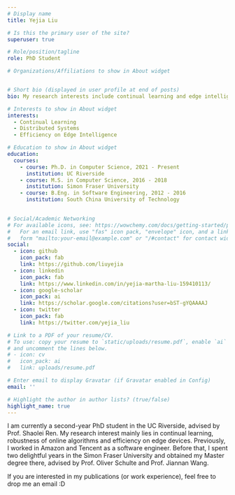 ```yaml
---
# Display name
title: Yejia Liu

# Is this the primary user of the site?
superuser: true

# Role/position/tagline
role: PhD Student

# Organizations/Affiliations to show in About widget


# Short bio (displayed in user profile at end of posts)
bio: My research interests include continual learning and edge intelligence.

# Interests to show in About widget
interests:
  - Continual Learning
  - Distributed Systems
  - Efficiency on Edge Intelligence

# Education to show in About widget
education:
  courses:
    - course: Ph.D. in Computer Science, 2021 - Present
      institution: UC Riverside
    - course: M.S. in Computer Science, 2016 - 2018
      institution: Simon Fraser University
    - course: B.Eng. in Software Engineering, 2012 - 2016
      institution: South China University of Technology
     

# Social/Academic Networking
# For available icons, see: https://wowchemy.com/docs/getting-started/page-builder/#icons
#   For an email link, use "fas" icon pack, "envelope" icon, and a link in the
#   form "mailto:your-email@example.com" or "/#contact" for contact widget.
social:
  - icon: github
    icon_pack: fab
    link: https://github.com/liuyejia
  - icon: linkedin
    icon_pack: fab
    link: https://www.linkedin.com/in/yejia-martha-liu-159410113/
  - icon: google-scholar
    icon_pack: ai
    link: https://scholar.google.com/citations?user=bST-gYQAAAAJ
  - icon: twitter
    icon_pack: fab
    link: https://twitter.com/yejia_liu

# Link to a PDF of your resume/CV.
# To use: copy your resume to `static/uploads/resume.pdf`, enable `ai` icons in `params.toml`,
# and uncomment the lines below.
# - icon: cv
#   icon_pack: ai
#   link: uploads/resume.pdf

# Enter email to display Gravatar (if Gravatar enabled in Config)
email: ''

# Highlight the author in author lists? (true/false)
highlight_name: true
---
```


I am currently a second-year PhD student in the UC Riverside, advised by Prof. Shaolei Ren. My research interest mainly lies in continual learning, robustness of online algorithms and efficiency on edge devices. Previously, I worked 
in Amazon and Tencent as a software engineer. Before that, I spent two delightful years in the Simon Fraser University and obtained my Master degree there, advised by Prof. Oliver Schulte and Prof. Jiannan Wang. 

If you are interested in my publications (or work experience), feel free to drop me an email :D
